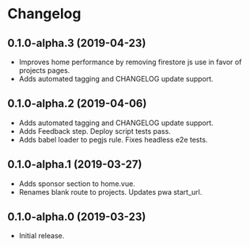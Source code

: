 # Changelog

## 0.1.0-alpha.3 (2019-04-23)
- Improves home performance by removing firestore js use in favor of projects pages.
- Adds automated tagging and CHANGELOG update support.

## 0.1.0-alpha.2 (2019-04-06)
- Adds automated tagging and CHANGELOG update support.
- Adds Feedback step. Deploy script tests pass.
- Adds babel loader to pegjs rule. Fixes headless e2e tests.

## 0.1.0-alpha.1 (2019-03-27)
- Adds sponsor section to home.vue.
- Renames blank route to projects. Updates pwa start_url.

## 0.1.0-alpha.0 (2019-03-23)
- Initial release.
